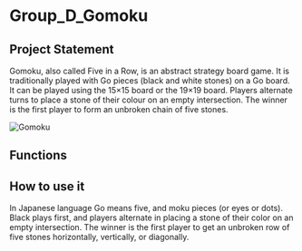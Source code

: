 # Group_D_Gomoku
## Project Statement
Gomoku, also called Five in a Row, is an abstract strategy board game. It is traditionally played with Go pieces (black and white stones) on a Go board. It can be played using the 15×15 board or the 19×19 board. Players alternate turns to place a stone of their colour on an empty intersection. The winner is the first player to form an unbroken chain of five stones.

![Gomoku](https://upload.wikimedia.org/wikipedia/commons/thumb/d/db/Gomoku-game-3.svg/300px-Gomoku-game-3.svg.png)


## Functions

## How to use it
In Japanese language Go means five, and moku pieces (or eyes or dots). Black plays first, and players alternate in placing a stone of their color on an empty intersection. The winner is the first player to get an unbroken row of five stones horizontally, vertically, or diagonally.
